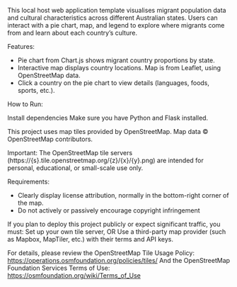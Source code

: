 This local host web application template visualises migrant population data and cultural characteristics across different Australian states.
Users can interact with a pie chart, map, and legend to explore where migrants come from and learn about each country’s culture.

Features:

- Pie chart from Chart.js shows migrant country proportions by state.
- Interactive map displays country locations. Map is from Leaflet, using OpenStreetMap data.
- Click a country on the pie chart to view details (languages, foods, sports, etc.).

How to Run:

Install dependencies
Make sure you have Python and Flask installed.

This project uses map tiles provided by OpenStreetMap.
Map data © OpenStreetMap contributors.

Important:
The OpenStreetMap tile servers (https://{s}.tile.openstreetmap.org/{z}/{x}/{y}.png) are intended for personal, educational, or small-scale use only.

Requirements:
- Clearly display license attribution, normally in the bottom-right corner of the map.
- Do not actively or passively encourage copyright infringement

If you plan to deploy this project publicly or expect significant traffic, you must:
Set up your own tile server,
OR
Use a third-party map provider (such as Mapbox, MapTiler, etc.) with their terms and API keys.

For details, please review the OpenStreetMap Tile Usage Policy: https://operations.osmfoundation.org/policies/tiles/
And the OpenStreetMap Foundation Services Terms of Use: https://osmfoundation.org/wiki/Terms_of_Use


